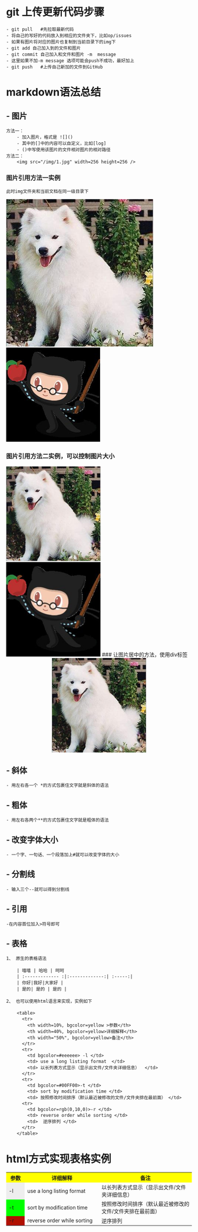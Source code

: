 # git 上传更新代码步骤
	- git pull   #先拉取最新代码
	- 将自己的写好的代码放入到相应的文件夹下，比如op/issues
	- 如果有图片将对应的图片也复制到当前目录下的img下
	- git add 自己加入到的文件和图片
	- git commit 自己加入和文件和图片 -m  message
	- 这里如果不加-m message 选项可能会push不成功，最好加上
	- git push   #上传自己新加的文件到GitHub
	
# markdown语法总结
## - 图片
	方法一：
		- 加入图片，格式是 ![]()
		- 其中的[]中的内容可以自定义，比如[log]
		- ()中写使用该图片的文件相对图片的相对路径
	方法二：
		<img src="/img/1.jpg" width=256 height=256 />

###  图片引用方法一实例
	此时img文件夹和当前文档在同一级目录下
![first_img](/img/1.jpg)
![first_img](/img/2.jpg)
###  图片引用方法二实例，可以控制图片大小
<img src="/img/1.jpg" width=256 height=256 />
<img src="/img/2.jpg" width=256 height=256 />
### 让图片居中的方法，使用div标签
<div align=center>
<img src="/img/1.jpg" width=256 height=256 />
</div>
	
## - 斜体
	- 用左右各一个 *的方式包裹住文字就是斜体的语法
## - 粗体
	- 用左右各两个**的方式包裹住文字就是粗体的语法
## - 改变字体大小
	- 一个字、一句话、一个段落加上#就可以改变字体的大小
## - 分割线
	- 输入三个--就可以得到分割线
## - 引用
	-在内容首位加入>符号即可
## - 表格
	1、 原生的表格语法
	 
		| 嘻嘻 | 哈哈 | 呵呵
		| :------------- :|:-------------:| :-----:|
		| 你好|我好|大家好 |
		| 是的| 是的 | 是的 |
    
	2、 也可以使用html语言来实现，实例如下
	
		<table>
		  <tr>
		    <th width=10%, bgcolor=yellow >参数</th>
		    <th width=40%, bgcolor=yellow>详细解释</th>
		    <th width="50%", bgcolor=yellow>备注</th>
		  </tr>
		  <tr>
		    <td bgcolor=#eeeeee> -l </td>
		    <td> use a long listing format  </td>
		    <td> 以长列表方式显示（显示出文件/文件夹详细信息）  </td>
		  </tr>
		  <tr>
		    <td bgcolor=#00FF00>-t </td>
		    <td> sort by modification time </td>
		    <td> 按照修改时间排序（默认最近被修改的文件/文件夹排在最前面） </td>
		  <tr>
		    <td bgcolor=rgb(0,10,0)>-r </td>
		    <td> reverse order while sorting </td>
		    <td>  逆序排列 </td>
		  </tr>
		</table>
		
# html方式实现表格实例

<table>
  <tr>
    <th width=10%, bgcolor=yellow >参数</th>
    <th width=40%, bgcolor=yellow>详细解释</th>
    <th width="50%", bgcolor=yellow>备注</th>
  </tr>
  <tr>
    <td bgcolor=#eeeeee> -l </td>
    <td> use a long listing format  </td>
    <td> 以长列表方式显示（显示出文件/文件夹详细信息）  </td>
  </tr>
  <tr>
    <td bgcolor=#00FF00>-t </td>
    <td> sort by modification time </td>
    <td> 按照修改时间排序（默认最近被修改的文件/文件夹排在最前面） </td>
  <tr>
    <td bgcolor=rgb(0,10,0)>-r </td>
    <td> reverse order while sorting </td>
    <td>  逆序排列 </td>
  </tr>
</table>